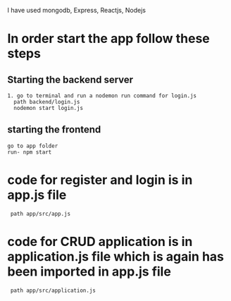 I have used mongodb, Express, Reactjs, Nodejs


# In order start the app follow these steps
## Starting the backend server 
    1. go to terminal and run a nodemon run command for login.js
      path backend/login.js
      nodemon start login.js

## starting the frontend 
    go to app folder
    run- npm start  

  # code for register and login is in app.js file       
     path app/src/app.js
  # code for CRUD application is in application.js file which is again has been imported in app.js file
     path app/src/application.js
